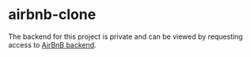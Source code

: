 # airbnb-clone

The backend for this project is private and can be viewed by requesting access to [AirBnB backend](https://github.com/delzadbamji/airbnb_backend).
